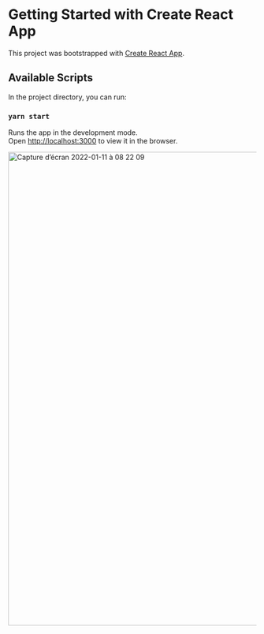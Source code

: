 # Getting Started with Create React App

This project was bootstrapped with [Create React App](https://github.com/facebook/create-react-app).

## Available Scripts

In the project directory, you can run:

### `yarn start`

Runs the app in the development mode.\
Open [http://localhost:3000](http://localhost:3000) to view it in the browser.

<img width="961" alt="Capture d’écran 2022-01-11 à 08 22 09" src="https://user-images.githubusercontent.com/79283100/148892173-ed229ae8-f6ad-4fbe-b879-39c0f9e1497d.png">
